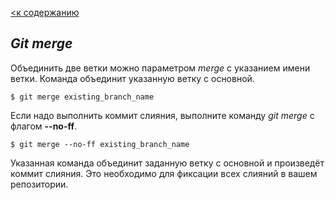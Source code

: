 [<к содержанию](./readeaboutgit.md)

## ***Git merge***


Объединить две ветки можно параметром *merge* с указанием имени ветки. Команда объединит указанную ветку с основной.

``````
$ git merge existing_branch_name
``````

Если надо выполнить коммит слияния, выполните команду *git merge* с флагом **--no-ff**.

``````
$ git merge --no-ff existing_branch_name
``````

Указанная команда объединит заданную ветку с основной и произведёт коммит слияния. Это необходимо для фиксации всех слияний в вашем репозитории.